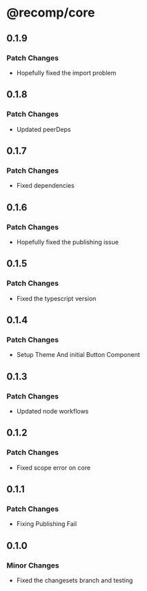 # @recomp/core

## 0.1.9

### Patch Changes

- Hopefully fixed the import problem

## 0.1.8

### Patch Changes

- Updated peerDeps

## 0.1.7

### Patch Changes

- Fixed dependencies

## 0.1.6

### Patch Changes

- Hopefully fixed the publishing issue

## 0.1.5

### Patch Changes

- Fixed the typescript version

## 0.1.4

### Patch Changes

- Setup Theme And initial Button Component

## 0.1.3

### Patch Changes

- Updated node workflows

## 0.1.2

### Patch Changes

- Fixed scope error on core

## 0.1.1

### Patch Changes

- Fixing Publishing Fail

## 0.1.0

### Minor Changes

- Fixed the changesets branch and testing
